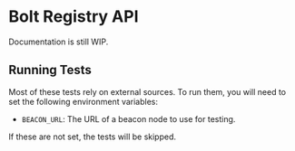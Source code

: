 # Bolt Registry API

Documentation is still WIP.

## Running Tests

Most of these tests rely on external sources. To run them, you will need to set the following environment variables:

- `BEACON_URL`: The URL of a beacon node to use for testing.

If these are not set, the tests will be skipped.
